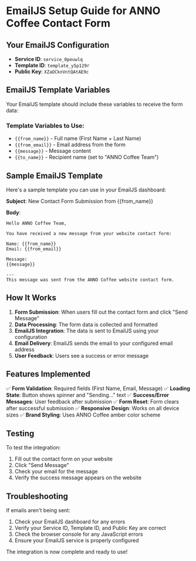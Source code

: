 # EmailJS Setup Guide for ANNO Coffee Contact Form

## Your EmailJS Configuration

- **Service ID**: `service_0peuwlq`
- **Template ID**: `template_y5p129r`
- **Public Key**: `XZaOCknVntQAtAE9c`

## EmailJS Template Variables

Your EmailJS template should include these variables to receive the form data:

### Template Variables to Use:

- `{{from_name}}` - Full name (First Name + Last Name)
- `{{from_email}}` - Email address from the form
- `{{message}}` - Message content
- `{{to_name}}` - Recipient name (set to "ANNO Coffee Team")

## Sample EmailJS Template

Here's a sample template you can use in your EmailJS dashboard:

**Subject**: New Contact Form Submission from {{from_name}}

**Body**:

```
Hello ANNO Coffee Team,

You have received a new message from your website contact form:

Name: {{from_name}}
Email: {{from_email}}

Message:
{{message}}

---
This message was sent from the ANNO Coffee website contact form.
```

## How It Works

1. **Form Submission**: When users fill out the contact form and click "Send Message"
2. **Data Processing**: The form data is collected and formatted
3. **EmailJS Integration**: The data is sent to EmailJS using your configuration
4. **Email Delivery**: EmailJS sends the email to your configured email address
5. **User Feedback**: Users see a success or error message

## Features Implemented

✅ **Form Validation**: Required fields (First Name, Email, Message)
✅ **Loading State**: Button shows spinner and "Sending..." text
✅ **Success/Error Messages**: User feedback after submission
✅ **Form Reset**: Form clears after successful submission
✅ **Responsive Design**: Works on all device sizes
✅ **Brand Styling**: Uses ANNO Coffee amber color scheme

## Testing

To test the integration:

1. Fill out the contact form on your website
2. Click "Send Message"
3. Check your email for the message
4. Verify the success message appears on the website

## Troubleshooting

If emails aren't being sent:

1. Check your EmailJS dashboard for any errors
2. Verify your Service ID, Template ID, and Public Key are correct
3. Check the browser console for any JavaScript errors
4. Ensure your EmailJS service is properly configured

The integration is now complete and ready to use!

